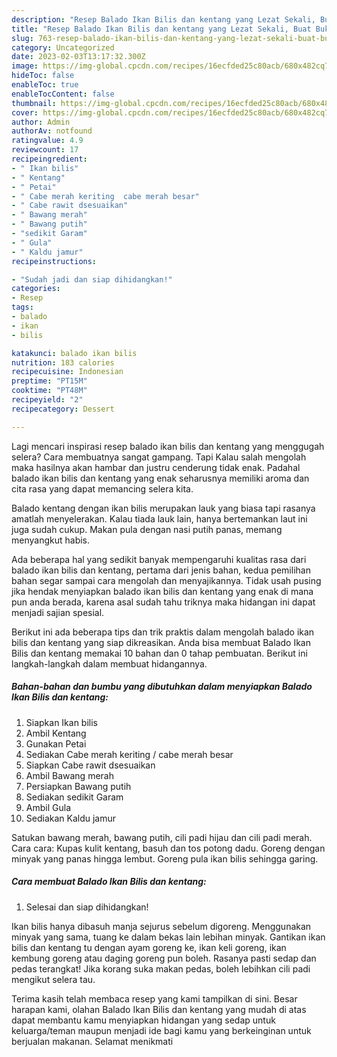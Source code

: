 ```yaml
---
description: "Resep Balado Ikan Bilis dan kentang yang Lezat Sekali, Buat Buka Puasa}"
title: "Resep Balado Ikan Bilis dan kentang yang Lezat Sekali, Buat Buka Puasa}"
slug: 763-resep-balado-ikan-bilis-dan-kentang-yang-lezat-sekali-buat-buka-puasa
category: Uncategorized
date: 2023-02-03T13:17:32.300Z
image: https://img-global.cpcdn.com/recipes/16ecfded25c80acb/680x482cq70/balado-ikan-bilis-dan-kentang-foto-resep-utama.jpg
hideToc: false
enableToc: true
enableTocContent: false
thumbnail: https://img-global.cpcdn.com/recipes/16ecfded25c80acb/680x482cq70/balado-ikan-bilis-dan-kentang-foto-resep-utama.jpg
cover: https://img-global.cpcdn.com/recipes/16ecfded25c80acb/680x482cq70/balado-ikan-bilis-dan-kentang-foto-resep-utama.jpg
author: Admin
authorAv: notfound
ratingvalue: 4.9
reviewcount: 17
recipeingredient:
- " Ikan bilis"
- " Kentang"
- " Petai"
- " Cabe merah keriting  cabe merah besar"
- " Cabe rawit dsesuaikan"
- " Bawang merah"
- " Bawang putih"
- "sedikit Garam"
- " Gula"
- " Kaldu jamur"
recipeinstructions:

- "Sudah jadi dan siap dihidangkan!"
categories:
- Resep
tags:
- balado
- ikan
- bilis

katakunci: balado ikan bilis 
nutrition: 183 calories
recipecuisine: Indonesian
preptime: "PT15M"
cooktime: "PT48M"
recipeyield: "2"
recipecategory: Dessert

---
```



Lagi mencari inspirasi resep balado ikan bilis dan kentang yang menggugah selera? Cara membuatnya sangat gampang. Tapi Kalau salah mengolah maka hasilnya akan hambar dan justru cenderung tidak enak. Padahal balado ikan bilis dan kentang yang enak seharusnya memiliki aroma dan cita rasa yang dapat memancing selera kita.


Balado kentang dengan ikan bilis merupakan lauk yang biasa tapi rasanya amatlah menyelerakan. Kalau tiada lauk lain, hanya bertemankan laut ini juga sudah cukup. Makan pula dengan nasi putih panas, memang menyangkut habis.

Ada beberapa hal yang sedikit banyak mempengaruhi kualitas rasa dari balado ikan bilis dan kentang, pertama dari jenis bahan, kedua pemilihan bahan segar sampai cara mengolah dan menyajikannya. Tidak usah pusing jika hendak menyiapkan balado ikan bilis dan kentang yang enak di mana pun anda berada, karena asal sudah tahu triknya maka hidangan ini dapat menjadi sajian spesial.


Berikut ini ada beberapa tips dan trik praktis dalam mengolah balado ikan bilis dan kentang yang siap dikreasikan. Anda bisa membuat Balado Ikan Bilis dan kentang memakai 10 bahan dan 0 tahap pembuatan. Berikut ini langkah-langkah dalam membuat hidangannya.

<!--inarticleads1-->

##### Bahan-bahan dan bumbu yang dibutuhkan dalam menyiapkan Balado Ikan Bilis dan kentang:

1. Siapkan  Ikan bilis
1. Ambil  Kentang
1. Gunakan  Petai
1. Sediakan  Cabe merah keriting / cabe merah besar
1. Siapkan  Cabe rawit dsesuaikan
1. Ambil  Bawang merah
1. Persiapkan  Bawang putih
1. Sediakan sedikit Garam
1. Ambil  Gula
1. Sediakan  Kaldu jamur


Satukan bawang merah, bawang putih, cili padi hijau dan cili padi merah. Cara cara: Kupas kulit kentang, basuh dan tos potong dadu. Goreng dengan minyak yang panas hingga lembut. Goreng pula ikan bilis sehingga garing. 

<!--inarticleads2-->

##### Cara membuat Balado Ikan Bilis dan kentang:


1. Selesai dan siap dihidangkan!

Ikan bilis hanya dibasuh manja sejurus sebelum digoreng. Menggunakan minyak yang sama, tuang ke dalam bekas lain lebihan minyak. Gantikan ikan bilis dan kentang tu dengan ayam goreng ke, ikan keli goreng, ikan kembung goreng atau daging goreng pun boleh. Rasanya pasti sedap dan pedas terangkat! Jika korang suka makan pedas, boleh lebihkan cili padi mengikut selera tau. 

Terima kasih telah membaca resep yang kami tampilkan di sini. Besar harapan kami, olahan Balado Ikan Bilis dan kentang yang mudah di atas dapat membantu kamu menyiapkan hidangan yang sedap untuk keluarga/teman maupun menjadi ide bagi kamu yang berkeinginan untuk berjualan makanan. Selamat menikmati

